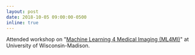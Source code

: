 ```yaml
---
layout: post
date: 2018-10-05 09:00:00-0500
inline: true
---
```


Attended workshop on "<u>Machine Learning 4 Medical Imaging (ML4MI)</u>" at University of Wisconsin-Madison.
